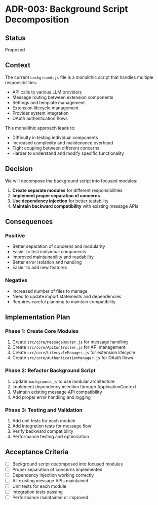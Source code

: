 # ADR-003: Background Script Decomposition

## Status
Proposed

## Context
The current `background.js` file is a monolithic script that handles multiple responsibilities:
- API calls to various LLM providers
- Message routing between extension components
- Settings and template management
- Extension lifecycle management
- Provider system integration
- OAuth authentication flows

This monolithic approach leads to:
- Difficulty in testing individual components
- Increased complexity and maintenance overhead
- Tight coupling between different concerns
- Harder to understand and modify specific functionality

## Decision
We will decompose the background script into focused modules:

1. **Create separate modules** for different responsibilities
2. **Implement proper separation of concerns**
3. **Use dependency injection** for better testability
4. **Maintain backward compatibility** with existing message APIs

## Consequences

### Positive
- Better separation of concerns and modularity
- Easier to test individual components
- Improved maintainability and readability
- Better error isolation and handling
- Easier to add new features

### Negative
- Increased number of files to manage
- Need to update import statements and dependencies
- Requires careful planning to maintain compatibility

## Implementation Plan

### Phase 1: Create Core Modules
1. Create `src/core/MessageRouter.js` for message handling
2. Create `src/core/ApiController.js` for API management
3. Create `src/core/LifecycleManager.js` for extension lifecycle
4. Create `src/core/AuthenticationManager.js` for OAuth flows

### Phase 2: Refactor Background Script
1. Update `background.js` to use modular architecture
2. Implement dependency injection through ApplicationContext
3. Maintain existing message API compatibility
4. Add proper error handling and logging

### Phase 3: Testing and Validation
1. Add unit tests for each module
2. Add integration tests for message flow
3. Verify backward compatibility
4. Performance testing and optimization

## Acceptance Criteria
- [ ] Background script decomposed into focused modules
- [ ] Proper separation of concerns implemented
- [ ] Dependency injection working correctly
- [ ] All existing message APIs maintained
- [ ] Unit tests for each module
- [ ] Integration tests passing
- [ ] Performance maintained or improved
